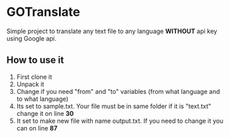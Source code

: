 # GOTranslate

Simple project to translate any text file to any language **WITHOUT** api key using Google api.

## How to use it
1. First clone it 
2. Unpack it
3. Change if you need "from" and "to" variables (from what language and to what language)
4. Its set to sample.txt. Your file must be in same folder if it is "text.txt" change it on line **30**
5. It set to make new file with name output.txt. If you need to change it you can on line **87**
